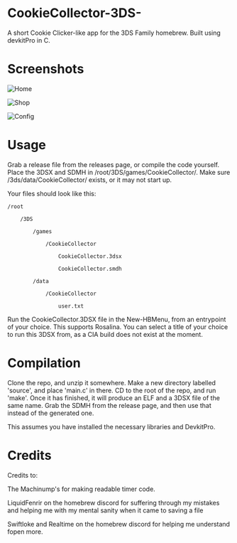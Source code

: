 # CookieCollector-3DS-
A short Cookie Clicker-like app for the 3DS Family homebrew. Built using devkitPro in C.

# Screenshots

![Home](https://raw.githubusercontent.com/Kaisogen/CookieCollector-3DS-/screenshot/snap1.PNG)

![Shop](https://raw.githubusercontent.com/Kaisogen/CookieCollector-3DS-/screenshot/snap2.PNG)

![Config](https://raw.githubusercontent.com/Kaisogen/CookieCollector-3DS-/screenshot/snap3.PNG)

# Usage

Grab a release file from the releases page, or compile the code yourself. Place the 3DSX and SDMH in /root/3DS/games/CookieCollector/. Make sure /3ds/data/CookieCollector/ exists, or it may not start up.

Your files should look like this:

    /root

        /3DS

            /games
            
                /CookieCollector

                    CookieCollector.3dsx

                    CookieCollector.smdh
                    
            /data
            
                /CookieCollector
                
                    user.txt

Run the CookieCollector.3DSX file in the New-HBMenu, from an entrypoint of your choice. This supports Rosalina. You can select a title of your choice to run this 3DSX from, as a CIA build does not exist at the moment.

# Compilation

Clone the repo, and unzip it somewhere. Make a new directory labelled 'source', and place 'main.c' in there. CD to the root of the repo, and run 'make'. Once it has finished, it will produce an ELF and a 3DSX file of the same name. Grab the SDMH from the release page, and then use that instead of the generated one.

This assumes you have installed the necessary libraries and DevkitPro.


# Credits

Credits to:

The Machinump's for making readable timer code.

LiquidFenrir on the homebrew discord for suffering through my mistakes and helping me with my mental sanity when it came to saving a file

Swiftloke and Realtime on the homebrew discord for helping me understand fopen more.
